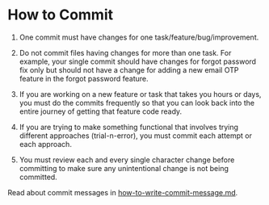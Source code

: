 # How to Commit

1. One commit must have changes for one task/feature/bug/improvement.

2. Do not commit files having changes for more than one task. For example, your single commit should have changes for 
forgot password fix only but should not have a change for adding a new email OTP feature in the forgot password feature.

3. If you are working on a new feature or task that takes you hours or days, you must do the commits frequently so 
that you can look back into the entire journey of getting that feature code ready.

4. If you are trying to make something functional that involves trying different approaches (trial-n-error), you must 
commit each attempt or each approach.

5. You must review each and every single character change before committing to make sure any unintentional change is 
not being committed.
   
Read about commit messages in [how-to-write-commit-message.md](../git/how-to-write-commit-message.md).